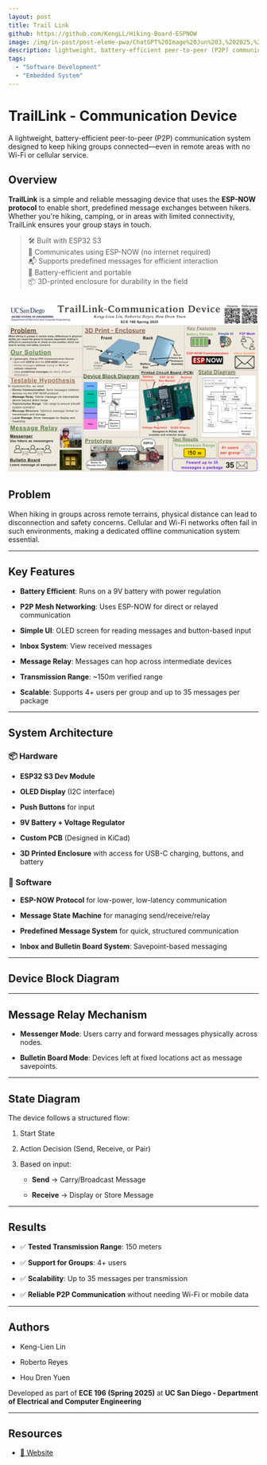 ```yaml
---
layout: post
title: Trail Link
github: https://github.com/KengLL/Hiking-Board-ESPNOW
image: /img/in-post/post-eleme-pwa/ChatGPT%20Image%20Jun%203,%202025,%2010_18_28%20AM.png
description: lightweight, battery-efficient peer-to-peer (P2P) communication system
tags:
  - "Software Development"
  - "Embedded System"
---
```

# TrailLink - Communication Device

A lightweight, battery-efficient peer-to-peer (P2P) communication system designed to keep hiking groups connected—even in remote areas with no Wi-Fi or cellular service.

## Overview

**TrailLink** is a simple and reliable messaging device that uses the **ESP-NOW protocol** to enable short, predefined message exchanges between hikers. Whether you're hiking, camping, or in areas with limited connectivity, TrailLink ensures your group stays in touch.

> 🛠 Built with ESP32 S3  
> 📶 Communicates using ESP-NOW (no internet required)  
> 📬 Supports predefined messages for efficient interaction  
> 🔋 Battery-efficient and portable  
> 📦 3D-printed enclosure for durability in the field

![TrailLinkPoster](/img/in-project/TrailLink%20-%20Communication%20Device.png)
----------

## Problem

When hiking in groups across remote terrains, physical distance can lead to disconnection and safety concerns. Cellular and Wi-Fi networks often fail in such environments, making a dedicated offline communication system essential.

----------

## Key Features

-   **Battery Efficient**: Runs on a 9V battery with power regulation
    
-   **P2P Mesh Networking**: Uses ESP-NOW for direct or relayed communication
    
-   **Simple UI**: OLED screen for reading messages and button-based input
    
-   **Inbox System**: View received messages
    
-   **Message Relay**: Messages can hop across intermediate devices
    
-   **Transmission Range**: ~150m verified range
    
-   **Scalable**: Supports 4+ users per group and up to 35 messages per package
    

----------

## System Architecture

### 📦 Hardware

-   **ESP32 S3 Dev Module**
    
-   **OLED Display** (I2C interface)
    
-   **Push Buttons** for input
    
-   **9V Battery + Voltage Regulator**
    
-   **Custom PCB** (Designed in KiCad)
    
-   **3D Printed Enclosure** with access for USB-C charging, buttons, and battery
    

### 🧠 Software

-   **ESP-NOW Protocol** for low-power, low-latency communication
    
-   **Message State Machine** for managing send/receive/relay
    
-   **Predefined Message System** for quick, structured communication
    
-   **Inbox and Bulletin Board System**: Savepoint-based messaging
    

----------

## Device Block Diagram


----------

## Message Relay Mechanism

-   **Messenger Mode**: Users carry and forward messages physically across nodes.
    
-   **Bulletin Board Mode**: Devices left at fixed locations act as message savepoints.
    

----------

## State Diagram

The device follows a structured flow:

1.  Start State
    
2.  Action Decision (Send, Receive, or Pair)
    
3.  Based on input:
    
    -   **Send** → Carry/Broadcast Message
        
    -   **Receive** → Display or Store Message
        

----------

## Results

-   ✅ **Tested Transmission Range**: 150 meters
    
-   ✅ **Support for Groups**: 4+ users
    
-   ✅ **Scalability**: Up to 35 messages per transmission
    
-   ✅ **Reliable P2P Communication** without needing Wi-Fi or mobile data
    

----------

## Authors

-   Keng-Lien Lin
    
-   Roberto Reyes
    
-   Hou Dren Yuen
    

Developed as part of **ECE 196 (Spring 2025)** at **UC San Diego - Department of Electrical and Computer Engineering**

----------

## Resources

-  [🔗 Website](https://sites.google.com/ucsd.edu/ece-196-fp-s25/home?authuser=0)
    